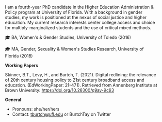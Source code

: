 
<!--
**taylorburtch/taylorburtch** is a ✨ _special_ ✨ repository because its `README.md` (this file) appears on your GitHub profile.

Here are some ideas to get you started:

- 🔭 I’m currently working on ...
- 🌱 I’m currently learning ...
- 👯 I’m looking to collaborate on ...
- 🤔 I’m looking for help with ...
- 💬 Ask me about ...
- 📫 How to reach me: ...
- 😄 Pronouns: ...
- ⚡ Fun fact: ...
-->


I am a fourth-year PhD candidate in the Higher Education Administration & Policy program at University of Florida. With a background in gender studies, my work is positioned at the nexus of social justice and higher education. My current research interests center college access and choice for multiply-marginalized students and the use of critical mixed methods.

🎓 BA, Women's & Gender Studies, University of Toledo (2016) 

🎓 MA, Gender, Sexuality & Women's Studies Research, University of Florida (2018)

**Working Papers**

Skinner, B.T., Levy, H., and Burtch, T. (2021). Digital redlining: the relevance 
of 20th century housing policy to 21st century broadband access and education. (EdWorkingPaper: 21-471). Retrieved from Annenberg Institute at Brown University: https://doi.org/10.26300/q9av-9c93  

**General**
- Pronouns: she/her/hers
- Contact: tburtch@ufl.edu or BurtchTay on Twitter
